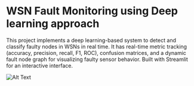 # WSN Fault Monitoring using Deep learning approach
This project implements a deep learning-based system to detect and classify faulty nodes in WSNs in real time. It has real-time metric tracking (accuracy, precision, recall, F1, ROC), confusion matrices, and a dynamic fault node graph for visualizing faulty sensor behavior. Built with Streamlit for an interactive interface.

![Alt Text]("C:\Users\nidhi\OneDrive\Documents\MITInternship\code\RealtimeDL\pic1.png")

